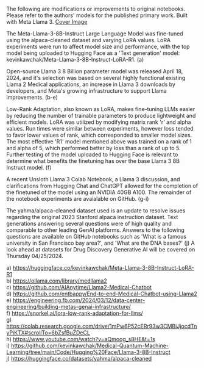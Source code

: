The following are modifications or improvements to original notebooks. Please refer to the authors' models for the published primary work. Built with Meta Llama 3.
[Cover Image](https://drive.google.com/file/d/1lYHv7r_2CxuT4DQjd-3lkKfNZiJi_SDk/view?usp=sharing) <br>

The Meta-Llama-3-8B-Instruct Large Language Model was fine-tuned using the alpaca-cleaned dataset and varying LoRA values. LoRA experiments were run to affect model size and performance, with the top model being uploaded to Hugging Face as a 'Text generation' model: kevinkawchak/Meta-Llama-3-8B-Instruct-LoRA-R1. (a) 

Open-source Llama 3 8 Billion parameter model was released April 18, 2024, and it's selection was based on several highly functional existing Llama 2 Medical applications, an increase in Llama 3 downloads by developers, and Meta's growing infrastructure to support Llama improvements. (b-e)

Low-Rank Adaptation, also known as LoRA, makes fine-tuning LLMs easier by reducing the number of trainable parameters to produce lightweight and efficient models. LoRA was utilized by modifying matrix rank 'r' and alpha values. Run times were similar between experiments, however loss tended to favor lower values of rank, which corresponded to smaller model sizes. The most effective 'R1' model mentioned above was trained on a rank of 1 and alpha of 5, which performed better by loss than a rank of up to 5. Further testing of the model uploaded to Hugging Face is relevant to determine what benefits the finetuning has over the base Llama 3 8B Instruct model. (f) 

A recent Unsloth Llama 3 Colab Notebook, a Llama 3 discussion, and clarifications from Hugging Chat and ChatGPT allowed for the completion of the finetuned of the model using an NVIDIA 40GB A100. The remainder of the notebook experiments are avaialable on GitHub. (g-i)

The yahma/alpaca-cleaned dataset used is an update to resolve issues regarding the original 2023 Stanford alpaca instruction dataset. Text generations answering several questions were of high quality and comparable to other leading GenAI platforms. Answers to the following questions are available on GitHub notebooks such as 'What is a famous university in San Francisco bay area?', and 'What are the DNA bases?' (j) A look ahead at datasets for Drug Discovery Generative AI will be covered on Thursday 04/25/2024. 

a) https://huggingface.co/kevinkawchak/Meta-Llama-3-8B-Instruct-LoRA-R1 <br>
b) https://ollama.com/library/medllama2 <br>
c) https://github.com/AIAnytime/Llama2-Medical-Chatbot <br>
d) https://github.com/entbappy/End-to-end-Medical-Chatbot-using-Llama2 <br>
e) https://engineering.fb.com/2024/03/12/data-center-engineering/building-metas-genai-infrastructure/ <br>
f) https://snorkel.ai/lora-low-rank-adaptation-for-llms/ <br>
g) https://colab.research.google.com/drive/1mPw6P52cERr93w3CMBiJjocdTnyPiKTX#scrollTo=6bZsfBuZDeCL <br>
h) https://www.youtube.com/watch?v=aQmoog_s8HE&t=1s <br>
i) https://github.com/kevinkawchak/Medical-Quantum-Machine-Learning/tree/main/Code/Hugging%20Face/Llama-3-8B-Instruct <br>
j) https://huggingface.co/datasets/yahma/alpaca-cleaned <br>

